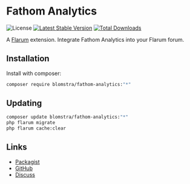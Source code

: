# Fathom Analytics

![License](https://img.shields.io/badge/license-MIT-CMU-blue.svg) [![Latest Stable Version](https://img.shields.io/packagist/v/blomstra/fathom-analytics.svg)](https://packagist.org/packages/blomstra/fathom-analytics) [![Total Downloads](https://img.shields.io/packagist/dt/blomstra/fathom-analytics.svg)](https://packagist.org/packages/blomstra/fathom-analytics)

A [Flarum](http://flarum.org) extension. Integrate Fathom Analytics into your Flarum forum.

## Installation

Install with composer:

```sh
composer require blomstra/fathom-analytics:"*"
```

## Updating

```sh
composer update blomstra/fathom-analytics:"*"
php flarum migrate
php flarum cache:clear
```

## Links

- [Packagist](https://packagist.org/packages/blomstra/fathom-analytics)
- [GitHub](https://github.com/blomstra/fathom-analytics)
- [Discuss](https://discuss.flarum.org/d/PUT_DISCUSS_SLUG_HERE)
